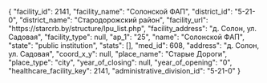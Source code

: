 {
    "facility_id": 2141,
    "facility_name": "Солонской ФАП",
    "district_id": "5-21-0",
    "district_name": "Стародорожский район",
    "facility_url": "https:\/\/starcrb.by\/structure\/lpu_list.php",
    "facility_address": "д. Солон, ул. Садовая",
    "facility_type": null,
    "ap_1": "25",
    "name": "Солонской ФАП",
    "state": "public institution",
    "stats": [],
    "med_id": 608,
    "address": "д. Солон, ул. Садовая",
    "coord_x_y": null,
    "place_name": "Старые Дороги",
    "place_type": "city",
    "year_of_closing": null,
    "year_of_opening": "0",
    "healthcare_facility_key": 2141,
    "administrative_division_id": "5-21-0"
}